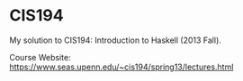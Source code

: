 # CIS194

My solution to CIS194: Introduction to Haskell (2013 Fall).

Course Website: https://www.seas.upenn.edu/~cis194/spring13/lectures.html
